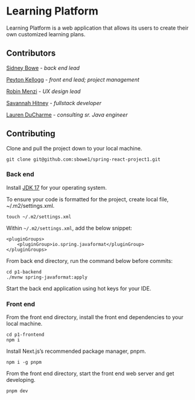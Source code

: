 # Learning Platform

Learning Platform is a web application that allows its users to create their own customized learning plans.

## Contributors

[Sidney Bowe](https://linkedin.com/in/sidney-bowe) - *back end lead*

[Peyton Kellogg](https://www.linkedin.com/in/peyton-kellogg/) - *front end lead; project management*

[Robin Menzi](https://www.linkedin.com/in/robin-menzi/) - *UX design lead*

[Savannah Hitney](https://www.linkedin.com/in/savannahhitney/) - *fullstack developer*

[Lauren DuCharme](https://www.linkedin.com/in/lauren-ducharme-32971185/) - *consulting sr. Java engineer*

## Contributing

Clone and pull the project down to your local machine.

```
git clone git@github.com:sbowe1/spring-react-project1.git
```

### Back end

Install [JDK 17](https://www.oracle.com/java/technologies/downloads/#java17) for your operating system.

To ensure your code is formatted for the project, create local file, ~/.m2/settings.xml.

```
touch ~/.m2/settings.xml
```

Within `~/.m2/settings.xml`, add the below snippet:

```
<pluginGroups>
	<pluginGroup>io.spring.javaformat</pluginGroup>
</pluginGroups>
```

From back end directory, run the command below before commits:

```
cd p1-backend
./mvnw spring-javaformat:apply
```

Start the back end application using hot keys for your IDE.

### Front end

From the front end directory, install the front end dependencies to your local machine.

```
cd p1-frontend
npm i
```

Install Next.js’s recommended package manager, pnpm.

```
npm i -g pnpm
```

From the front end directory, start the front end web server and get developing.

```
pnpm dev
```
